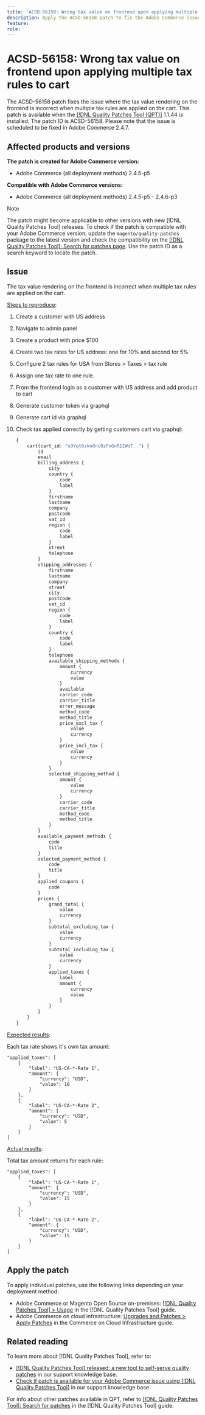 ```yaml
---
title: 'ACSD-56158: Wrong tax value on frontend upon applying multiple tax rules to cart'
description: Apply the ACSD-56158 patch to fix the Adobe Commerce issue where the tax value rendering on the frontend is incorrect when multiple tax rules are applied on the cart.
feature:
role: 
---
```


# ACSD-56158: Wrong tax value on frontend upon applying multiple tax rules to cart

The ACSD-56158 patch fixes the issue where the tax value rendering on the frontend is incorrect when multiple tax rules are applied on the cart. This patch is available when the [[!DNL Quality Patches Tool (QPT)]](/help/announcements/adobe-commerce-announcements/magento-quality-patches-released-new-tool-to-self-serve-quality-patches.md) 1.1.44 is installed. The patch ID is ACSD-56158. Please note that the issue is scheduled to be fixed in Adobe Commerce 2.4.7.

## Affected products and versions

**The patch is created for Adobe Commerce version:**

* Adobe Commerce (all deployment methods) 2.4.5-p5

**Compatible with Adobe Commerce versions:**

* Adobe Commerce (all deployment methods) 2.4.5-p5 - 2.4.6-p3

>[!NOTE]
>
>The patch might become applicable to other versions with new [!DNL Quality Patches Tool] releases. To check if the patch is compatible with your Adobe Commerce version, update the `magento/quality-patches` package to the latest version and check the compatibility on the [[!DNL Quality Patches Tool]: Search for patches page](https://experienceleague.adobe.com/tools/commerce-quality-patches/index.html). Use the patch ID as a search keyword to locate the patch.

## Issue

The tax value rendering on the frontend is incorrect when multiple tax rules are applied on the cart.

<u>Steps to reproduce</u>:

1. Create a customer with US address
1. Navigate to admin panel
1. Create a product with price $100
1. Create two tax rates for US address: one for 10% and second for 5%
1. Configure 2 tax rules for USA from Stores > Taxes > tax rule
1. Assign one tax rate to one rule.
1. From the frontend login as a customer with US address and add product to cart
1. Generate customer token via graphql
1. Generate cart id via graphql
1. Check tax applied correctly by getting customers cart via graphql:

    ```GraphQL
    {
        cart(cart_id: "o3Yqt6zkn8ncOzFxGnR1IWdT..") {
            id
            email
            billing_address {
                city
                country {
                    code
                    label
                }
                firstname
                lastname
                company
                postcode
                vat_id
                region {
                    code
                    label
                }
                street
                telephone
            }
            shipping_addresses {
                firstname
                lastname
                company
                street
                city
                postcode
                vat_id
                region {
                    code
                    label
                }
                country {
                    code
                    label
                }
                telephone
                available_shipping_methods {
                    amount {
                        currency
                        value
                    }
                    available
                    carrier_code
                    carrier_title
                    error_message
                    method_code
                    method_title
                    price_excl_tax {
                        value
                        currency
                    }
                    price_incl_tax {
                        value
                        currency
                    }
                }
                selected_shipping_method {
                    amount {
                        value
                        currency
                    }
                    carrier_code
                    carrier_title
                    method_code
                    method_title
                }
            }
            available_payment_methods {
                code
                title
            }
            selected_payment_method {
                code
                title
            }
            applied_coupons {
                code
            }
            prices {
                grand_total {
                    value
                    currency
                }
                subtotal_excluding_tax {
                    value
                    currency
                }
                subtotal_including_tax {
                    value
                    currency
                }
                applied_taxes {
                    label
                    amount {
                        currency
                        value
                    }
                }
            }
        }
    }    
    ```

<u>Expected results</u>:

Each tax rate shows it's own tax amount:

```
"applied_taxes": [
    {
        "label": "US-CA-*-Rate 1",
        "amount": {
            "currency": "USD",
            "value": 10
        }
    },
    {
        "label": "US-CA-*-Rate 2",
        "amount": {
            "currency": "USD",
            "value": 5
        }
    }
]
```

<u>Actual results</u>:

Total tax amount returns for each rule:

```
"applied_taxes": [
    {
        "label": "US-CA-*-Rate 1",
        "amount": {
            "currency": "USD",
            "value": 15
        }
    },
    {
        "label": "US-CA-*-Rate 2",
        "amount": {
            "currency": "USD",
            "value": 15
        }
    }
]
```

## Apply the patch

To apply individual patches, use the following links depending on your deployment method:

* Adobe Commerce or Magento Open Source on-premises: [[!DNL Quality Patches Tool] > Usage](https://experienceleague.adobe.com/docs/commerce-operations/tools/quality-patches-tool/usage.html) in the [!DNL Quality Patches Tool] guide.
* Adobe Commerce on cloud infrastructure: [Upgrades and Patches > Apply Patches](https://experienceleague.adobe.com/docs/commerce-cloud-service/user-guide/develop/upgrade/apply-patches.html) in the Commerce on Cloud Infrastructure guide.

## Related reading

To learn more about [!DNL Quality Patches Tool], refer to:

* [[!DNL Quality Patches Tool] released: a new tool to self-serve quality patches](/help/announcements/adobe-commerce-announcements/magento-quality-patches-released-new-tool-to-self-serve-quality-patches.md) in our support knowledge base.
* [Check if patch is available for your Adobe Commerce issue using [!DNL Quality Patches Tool]](/help/support-tools/patches-available-in-qpt-tool/check-patch-for-magento-issue-with-magento-quality-patches.md) in our support knowledge base.

For info about other patches available in QPT, refer to [[!DNL Quality Patches Tool]: Search for patches](https://experienceleague.adobe.com/tools/commerce-quality-patches/index.html) in the [!DNL Quality Patches Tool] guide.
